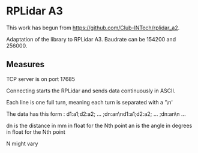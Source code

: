 # RPLidar A3

This work has begun from https://github.com/Club-INTech/rplidar_a2.

Adaptation of the library to RPLidar A3. Baudrate can be 154200 and 256000.

## Measures

TCP server is on port 17685

Connecting starts the RPLidar and sends data continuously in ASCII.

Each line is one full turn, meaning each turn is separated with a '\n'

The data has this form : d1:a1;d2:a2; ... ;dn:an\nd1:a1;d2:a2; ... ;dn:an\n ...

dn is the distance in mm in float for the Nth point
an is the angle in degrees in float for the Nth point

N might vary

